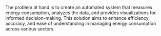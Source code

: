  The problem at hand is to create an automated system that measures energy consumption, analyzes the data, 
 and provides visualizations for informed decision-making. This solution aims to enhance efficiency, accuracy,
 and ease of understanding in managing energy consumption across various sectors.

